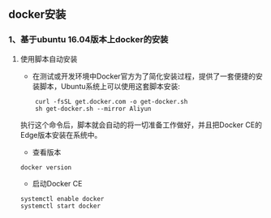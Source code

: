 ## docker安装

### 1、基于ubuntu 16.04版本上docker的安装
1. 使用脚本自动安装
    + 在测试或开发环境中Docker官方为了简化安装过程，提供了一套便捷的安装脚本，Ubuntu系统上可以使用这套脚本安装:
    ``` shell 
        curl -fsSL get.docker.com -o get-docker.sh
        sh get-docker.sh --mirror Aliyun
    ```
    执行这个命令后，脚本就会自动的将一切准备工作做好，并且把Docker CE的Edge版本安装在系统中。
    
    + 查看版本
    ``` shell 
    docker version
    ```
    
    + 启动Docker CE
    ``` shell 
    systemctl enable docker
    systemctl start docker
    ```